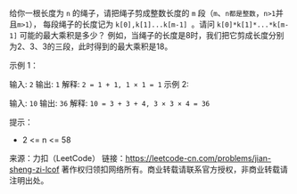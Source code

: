 给你一根长度为 `n` 的绳子，请把绳子剪成整数长度的 `m` 段（`m`、`n都是整数`，`n>1`并且`m>1`），
每段绳子的长度记为 `k[0],k[1]...k[m-1] `。请问 `k[0]*k[1]*...*k[m-1]` 可能的最大乘积是多少？
例如，当绳子的长度是8时，我们把它剪成长度分别为2、3、3的三段，此时得到的最大乘积是18。

示例 1：

输入: `2`
输出: `1`
解释: `2 = 1 + 1, 1 × 1 = 1`
示例 2:

输入: `10`
输出: `36`
解释: `10 = 3 + 3 + 4, 3 × 3 × 4 = 36`

提示：

- 2 <= n <= 58

来源：力扣（LeetCode）
链接：https://leetcode-cn.com/problems/jian-sheng-zi-lcof
著作权归领扣网络所有。商业转载请联系官方授权，非商业转载请注明出处。